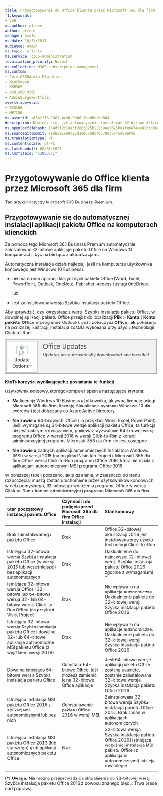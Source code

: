 ```yaml
---
title: Przygotowywanie do Office klienta przez Microsoft 365 dla firm
f1.keywords:
- CSH
ms.author: efrene
author: efrene
manager: scotv
ms.date: 10/31/2017
audience: Admin
ms.topic: article
ms.service: o365-administration
localization_priority: Normal
ms.collection: M365-subscription-management
ms.custom:
- Core_O365Admin_Migration
- MiniMaven
- MSB365
- OKR_SMB_M365
- AdminSurgePortfolio
search.appverid:
- BCS160
- MET150
ms.assetid: ed34fff3-2881-4ed4-9906-1ba6bb8dd804
description: Dowiedz się, jak automatycznie instalować 32-bitowe Office na Windows 10 komputerach i aktualizować je.
ms.openlocfilehash: 134d5f2918e3f28c2025b282b9ae0325b64fe0474ae8123d0637bb43c4730c55
ms.sourcegitcommit: a1b66e1e80c25d14d67a9b46c79ec7245d88e045
ms.translationtype: MT
ms.contentlocale: pl-PL
ms.lasthandoff: 08/05/2021
ms.locfileid: "53803571"
---
```

# <a name="prepare-for-office-client-deployment-by-microsoft-365-for-business"></a>Przygotowywanie do Office klienta przez Microsoft 365 dla firm

Ten artykuł dotyczy Microsoft 365 Business Premium.

## <a name="prepare-to-automatically-install-office-apps-to-client-computers"></a>Przygotowywanie się do automatycznej instalacji aplikacji pakietu Office na komputerach klienckich

Za pomocą tego Microsoft 365 Business Premium automatycznie zainstalować 32-bitowe aplikacje pakietu Office na Windows 10 komputerach i być na bieżąco z aktualizacjami.
  
Automatyczna instalacja działa najlepiej, jeśli na komputerze użytkownika końcowego jest Windows 10 Business i:
  
- nie ma na nim aplikacji klasycznych pakietu Office (Word, Excel, PowerPoint, Outlook, OneNote, Publisher, Access i usługi OneDrive).
    
    lub
    
- jest zainstalowana wersja Szybka instalacja pakietu Office.
    
Aby sprawdzić, czy korzystasz z wersji Szybka instalacja pakietu Office, w dowolnej aplikacji pakietu Office przejdź do lokalizacji **Plik** \> **Konto** ( **Konto pakietu Office** w programie Outlook). Jeśli zobaczysz **Office, jak** pokazano na poniższej ilustracji, instalacja została wykonana przy użyciu technologii Click-to-Run. 
  
![Screenshot of Office updates in Office app Account](../media/e3439380-fa43-4ed6-ae5d-64851c297df5.png)
  
 **KtoTo korzyści wynikających z posiadania tej funkcji**
  
Użytkownik końcowy, którego komputer spełnia następujące kryteria:
  
- **Ma** licencję Windows 10 Business użytkownika, aktywną licencję usługi Microsoft 365 dla firm, licencję Aktualizacja systemu Windows 10 dla twórców i jest dołączany do Azure Active Directory. 
    
- **Nie zawiera** 64-bitowych Office (na przykład: Word, Excel, PowerPoint). Jeśli wymagane są 64-bitowe wersje aplikacji pakietu Office, ta funkcja nie jest dobrym rozwiązaniem, ponieważ wyzwalanie 64-bitowej wersji programu Office w wersji 2016 w wersji Click-to-Run z konsoli administracyjnej programu Microsoft 365 dla firm nie jest dostępne. 
    
- **Nie zawiera** żadnych aplikacji autonomicznych Instalatora Windows (MSI) w wersji 2016 (na przykład Visio lub Project). Microsoft 365 dla firm Office wersji Click-to-Run programu Office 2016, która nie działa z aplikacjami autonomicznymi MSI programu Office 2016. 
    
W poniższej tabeli pokazano, jakie działania, w zależności od stanu rozpoczęcia, muszą zostać uruchomione przez użytkowników końcowych w celu pomyślnego, 32-bitowego wdrożenia programu Office w wersji Click-to-Run z konsoli administracyjnej programu Microsoft 365 dla firm.<br/>


|Stan początkowy instalacji pakietu Office|Czynności do podjęcia przed Microsoft 365 dla firm Office instalacji|Stan końcowy|
|:-----|:-----|:-----|
|Brak zainstalowanego pakietu Office  <br/> |Brak  <br/> |Office 32-bitowej aktualizacji 2016 jest instalowana przy użyciu technologii Click-to-Run  <br/> |
|Istniejąca 32-bitowa wersja Szybka instalacja pakietu Office (w wersji 2016 lub wcześniejszej) bez aplikacji autonomicznych  <br/> |Brak  <br/> |Uaktualnienie do najnowszej 32-bitowej wersji Szybka instalacja pakietu Office 2016 zgodnie z wymaganiami **\*** <br/> |
|Istniejąca 32-bitowa wersja Office i 32-bitowa lub 64-bitowa wersja 32- lub 64-bitowa wersja Click-to-Run Office (na przykład Visio, Project)  <br/> |Brak  <br/> |Nie wpływa to na aplikacje autonomiczne. Uaktualnienie pakietu do 32-bitowej wersji Szybka instalacja pakietu Office 2016  <br/> |
|Istniejąca 32-bitowa wersja Szybka instalacja pakietu Office i dowolne 32- lub 64-bitowe aplikacje autonomiczne MSI pakietu Office (z wyjątkiem wersji 2016)  <br/> |Brak  <br/> |Nie wpływa to na aplikacje autonomiczne. Uaktualnienie pakietu do 32-bitowej wersji Szybka instalacja pakietu Office 2016  <br/> |
|Dowolna istniejąca 64-bitowa wersja Szybka instalacja pakietu Office  <br/> |Odinstaluj 64-bitowe Office, jeśli możesz zamienić je na 32-bitowe Office aplikacje  <br/> |Jeśli 64-bitowe wersje aplikacji pakietu Office zostaną usunięte, zostanie zainstalowana 32-bitowa wersja Szybka instalacja pakietu Office 2016  <br/> |
|Istniejąca instalacja MSI pakietu Office 2016 z aplikacjami autonomicznymi lub bez nich  <br/> |Odinstalowanie pakietu Office 2016 w wersji MSI.  <br/> |Zainstalowana 32-bitowa wersja Szybka instalacja pakietu Office 2016. Brak zmian w aplikacjach autonomicznych  <br/> |
|Istniejąca instalacja MSI pakietu Office 2013 (lub starszego) i/lub aplikacji autonomicznych pakietu Office  <br/> |Brak  <br/> |32-bitowa wersja Szybka instalacja pakietu Office 2016 i istniejąca wcześniej instalacja MSI pakietu Office (z aplikacjami autonomicznymi) istnieją równolegle  <br/> |
||||
   
 **(\*) Uwaga:** Nie można przeprowadzić uaktualnienia do 32-bitowej wersji Szybka instalacja pakietu Office 2016 z powodu znanego błędu. Trwa prace nad poprawą. 
  
